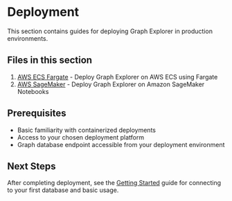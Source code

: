 # Deployment

This section contains guides for deploying Graph Explorer in production
environments.

## Files in this section

1. [AWS ECS Fargate](aws-ecs-fargate.md) - Deploy Graph Explorer on AWS ECS
   using Fargate
2. [AWS SageMaker](aws-sagemaker.md) - Deploy Graph Explorer on Amazon SageMaker
   Notebooks

## Prerequisites

- Basic familiarity with containerized deployments
- Access to your chosen deployment platform
- Graph database endpoint accessible from your deployment environment

## Next Steps

After completing deployment, see the [Getting Started](../getting-started/)
guide for connecting to your first database and basic usage.
